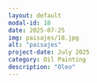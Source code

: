```yaml
---
layout: default
modal-id: 18
date: 2025-07-25
img: paisajes/18.jpg
alt: "paisajes"
project-date: July 2025
category: Oil Painting
description: "Oleo"
---
```

